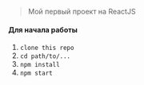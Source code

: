 
> Мой первый проект на ReactJS
>  

#### Для начала работы

1. ```clone this repo```
2. ```cd path/to/...```
4. ```npm install```
6. ```npm start``` 